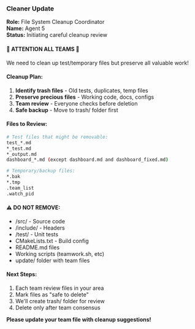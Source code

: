 ### Cleaner Update

**Role:** File System Cleanup Coordinator  
**Name:** Agent 5  
**Status:** Initiating careful cleanup review

#### 🚨 ATTENTION ALL TEAMS 🚨

We need to clean up test/temporary files but preserve all valuable work!

#### Cleanup Plan:
1. **Identify trash files** - Old tests, duplicates, temp files
2. **Preserve precious files** - Working code, docs, configs
3. **Team review** - Everyone checks before deletion
4. **Safe backup** - Move to trash/ folder first

#### Files to Review:
```bash
# Test files that might be removable:
test_*.md
*_test.md
*_output.md
dashboard_*.md (except dashboard.md and dashboard_fixed.md)

# Temporary/backup files:
*.bak
*.tmp
.team_list
.watch_pid
```

#### ⚠️ DO NOT REMOVE:
- /src/ - Source code
- /include/ - Headers
- /test/ - Unit tests
- CMakeLists.txt - Build config
- README.md files
- Working scripts (teamwork.sh, etc)
- update/ folder with team files

#### Next Steps:
1. Each team review files in your area
2. Mark files as "safe to delete" 
3. We'll create trash/ folder for review
4. Delete only after team consensus

**Please update your team file with cleanup suggestions!**